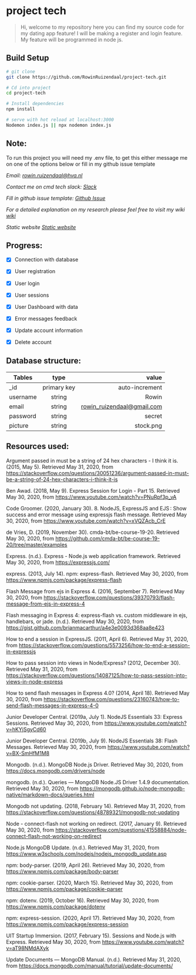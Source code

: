 # project tech

> Hi, welcome to my repository here you can find my source code for my dating app feature! I will be making a register and login feature. My feature will be programmed in node js.

## Build Setup

``` bash
# git clone
git clone https://github.com/RowinRuizendaal/project-tech.git

# Cd into project
cd project-tech

# Install dependencies 
npm install

# serve with hot reload at localhost:3000
Nodemon index.js || npx nodemon index.js
```

## Note:
To run this project you will need my .env file, to get this either message me on one of the options below or fill in my github issue template

_Email:_
_<rowin.ruizendaal@hva.nl>_

_Contact me on cmd tech slack:_
_[Slack](https://cmda-tech.slack.com/archives/D011V7V1L1K)_

_Fill in github issue template:_
_[Github Issue](https://github.com/RowinRuizendaal/project-tech/issues/new/choose)_

_For a detailed explanation on my research please feel free to visit my wiki_ 
_[wiki](https://github.com/RowinRuizendaal/project-tech/wiki)_

_Static website_
_[Static website](https://rowinruizendaal.github.io/project-tech/static-website/index.html)_

## Progress:

- [x] Connection with database
- [x] User registration
- [x] User login
- [x] User sessions
- [x] User Dashboard with data
- [x] Error messages feedback
- [x] Update account information
- [x] Delete account



## Database structure:


| Tables        | type          | value                     |
| ------------- |:-------------:| -----:                    |    
| _id           | primary key   | auto-increment            |
| username      | string        | Rowin |                   |
| email         | string        | rowin_ruizendaal@gmail.com|
| password      | string        | secret                    |     
| picture       | string        | stock.png                 | 

## Resources used:

Argument passed in must be a string of 24 hex characters - I think it is. (2015, May 5). Retrieved May 31, 2020, from https://stackoverflow.com/questions/30051236/argument-passed-in-must-be-a-string-of-24-hex-characters-i-think-it-is

Ben Awad. (2018, May 9). Express Session for Login - Part 15. Retrieved May 30, 2020, from https://www.youtube.com/watch?v=PNuRpf3p_vA

Code Groomer. (2020, January 30). 8. NodeJS, ExpressJS and EJS : Show success and error message using expressjs flash message. Retrieved May 30, 2020, from https://www.youtube.com/watch?v=xVQZAcb_CrE

de Vries, D. (2019, November 30). cmda-bt/be-course-19-20. Retrieved May 30, 2020, from https://github.com/cmda-bt/be-course-19-20/tree/master/examples

Express. (n.d.). Express - Node.js web application framework. Retrieved May 30, 2020, from https://expressjs.com/

express. (2013, July 14). npm: express-flash. Retrieved May 30, 2020, from https://www.npmjs.com/package/express-flash

Flash Message from ejs in Express 4. (2016, September 7). Retrieved May 30, 2020, from https://stackoverflow.com/questions/39370793/flash-message-from-ejs-in-express-4

Flash messaging in Express 4: express-flash vs. custom middleware in ejs, handlebars, or jade. (n.d.). Retrieved May 30, 2020, from https://gist.github.com/brianmacarthur/a4e3e0093d368aa8e423

How to end a session in ExpressJS. (2011, April 6). Retrieved May 31, 2020, from https://stackoverflow.com/questions/5573256/how-to-end-a-session-in-expressjs

How to pass session into views in Node/Express? (2012, December 30). Retrieved May 31, 2020, from https://stackoverflow.com/questions/14087125/how-to-pass-session-into-views-in-node-express

How to send flash messages in Express 4.0? (2014, April 18). Retrieved May 30, 2020, from https://stackoverflow.com/questions/23160743/how-to-send-flash-messages-in-express-4-0

Junior Developer Central. (2019a, July 1). NodeJS Essentials 33: Express Sessions. Retrieved May 30, 2020, from https://www.youtube.com/watch?v=hKYjSgyCd60

Junior Developer Central. (2019b, July 9). NodeJS Essentials 38: Flash Messages. Retrieved May 30, 2020, from https://www.youtube.com/watch?v=BX-SmHfM1M8

Mongodb. (n.d.). MongoDB Node.js Driver. Retrieved May 30, 2020, from https://docs.mongodb.com/drivers/node

mongodb. (n.d.). Queries — MongoDB Node.JS Driver 1.4.9 documentation. Retrieved May 30, 2020, from https://mongodb.github.io/node-mongodb-native/markdown-docs/queries.html

Mongodb not updating. (2018, February 14). Retrieved May 31, 2020, from https://stackoverflow.com/questions/48789321/mongodb-not-updating

Node - connect-flash not working on redirect. (2017, January 9). Retrieved May 30, 2020, from https://stackoverflow.com/questions/41558884/node-connect-flash-not-working-on-redirect

Node.js MongoDB Update. (n.d.). Retrieved May 31, 2020, from https://www.w3schools.com/nodejs/nodejs_mongodb_update.asp

npm: body-parser. (2019, April 26). Retrieved May 30, 2020, from https://www.npmjs.com/package/body-parser

npm: cookie-parser. (2020, March 15). Retrieved May 30, 2020, from https://www.npmjs.com/package/cookie-parser

npm: dotenv. (2019, October 16). Retrieved May 30, 2020, from https://www.npmjs.com/package/dotenv

npm: express-session. (2020, April 17). Retrieved May 30, 2020, from https://www.npmjs.com/package/express-session

UIT Startup Immersion. (2017, February 15). Sessions and Node.js with Express. Retrieved May 30, 2020, from https://www.youtube.com/watch?v=aT98NMdAXyk

Update Documents — MongoDB Manual. (n.d.). Retrieved May 31, 2020, from https://docs.mongodb.com/manual/tutorial/update-documents/
